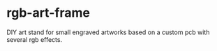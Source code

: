 # rgb-art-frame
DIY art stand for small engraved artworks based on a custom pcb with several rgb effects.
